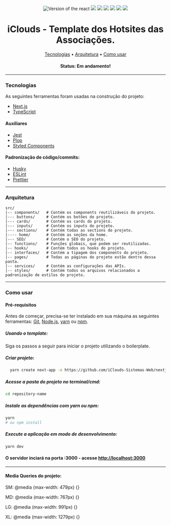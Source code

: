 <div align="center">
  <img src="https://img.shields.io/static/v1?label=Next&message=12.1.0&color=#4cb5f1%3CCOLOR%3E&style=plastic%3CSTYLE%3E&logo=react%3CLOGO%3E" alt="Version of the react" />

  <img src="https://img.shields.io/static/v1?label=React&message=17.0.2&color=#4cb5f1%3CCOLOR%3E&style=plastic%3CSTYLE%3E&logo=react%3CLOGO%3E" />

  <img src="https://img.shields.io/static/v1?label=TypeScript&message=4.5.4&color=#4cb5f1%3CCOLOR%3E&style=plastic%3CSTYLE%3E&logo=react%3CLOGO%3E" />

  <img src="https://img.shields.io/static/v1?label=Styled Components&message=5.3.3&color=#4cb5f1%3CCOLOR%3E&style=plastic%3CSTYLE%3E&logo=react%3CLOGO%3E" />

  <img src="https://img.shields.io/static/v1?label=Plop&message=3.0.5&color=#4cb5f1%3CCOLOR%3E&style=plastic%3CSTYLE%3E&logo=react%3CLOGO%3E" />

  <img src="https://img.shields.io/static/v1?label=Jest&message=27.4.5&color=#4cb5f1%3CCOLOR%3E&style=plastic%3CSTYLE%3E&logo=react%3CLOGO%3E" />

  <img src="https://img.shields.io/static/v1?label=Husky&message=7.0.4&color=#4cb5f1%3CCOLOR%3E&style=plastic%3CSTYLE%3E&logo=react%3CLOGO%3E" />
</div>

<h1 align="center">iClouds - Template dos Hotsites das Associações.</h1>

<p align="center">
 <a href="#tecnologias">Tecnologias</a> •
 <a href="#arquitetura">Arquitetura</a> •
 <a href="#como-usar">Como usar</a>
</p>

<h4 align="center">
	 Status: Em andamento!
</h4>

---

### Tecnologias

As seguintes ferramentas foram usadas na construção do projeto:

- [Next.js](https://nextjs.org/)
- [TypeScript](https://www.typescriptlang.org/)

#### Auxiliares
- [Jest](https://jestjs.io/)
- [Plop](https://plopjs.com/)
- [Styled Components](https://styled-components.com/)

#### Padronização de código/commits:
- [Husky](https://typicode.github.io/husky/#/)
- [ESLint](https://eslint.org/)
- [Prettier](https://prettier.io/)

---

### Arquitetura
```shell
src/
|-- components/   # Contém os components reutilizáveis do projeto.
|--- buttons/     # Contém os botões do projeto.
|--- cards/       # Contém os cards do projeto.
|--- inputs/      # Contém os inputs do projeto.
|--- sections/    # Contém todas as sections do projeto.
|---- home/       # Contém as seções da home.
|--- SEO/         # Contém o SEO do projeto.
|-- functions/    # Funções globais, que podem ser reutilizadas.
|-- hooks/        # Contém todos os hooks do projeto.
|-- interfaces/   # Contém a tipagem dos components do projeto.
|-- pages/        # Todas as páginas do projeto estão dentro dessa pasta.
|-- services/     # Contém as configurações das APIs.
|-- styles/       # Contém todos os arquivos relacionados a padronização de estilos do projeto.

```

---

### Como usar
#### Pré-requisitos

Antes de começar, precisa-se ter instalado em sua máquina as seguintes ferramentas:
[Git](https://git-scm.com), [Node.js](https://nodejs.org/en/), [yarn](https://yarnpkg.com/) ou [npm](https://www.npmjs.com/package/npm).

##### Usando o template:
Siga os passos a seguir para iniciar o projeto utilizando o boilerplate.

##### Criar projeto:
```bash
  yarn create next-app -e https://github.com/iClouds-Sistemas-Web/nextjs-typescript-boilerplate-iclouds
```
##### Acesse a pasta do projeto no terminal/cmd:
```bash
cd repository-name
```
##### Instale as dependências com yarn ou npm:
```bash
yarn
# ou npm install
```
##### Execute a aplicação em modo de desenvolvimento:
```bash
yarn dev
```
#### O servidor inciará na porta :3000 - acesse <http://localhost:3000>

---

#### Media Queries do projeto:

SM:
@media (max-width: 479px) {}

MD:
@media (max-width: 767px) {}

LG:
@media (max-width: 991px) {}

XL:
@media (max-width: 1279px) {}
